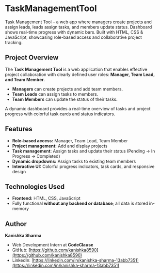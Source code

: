 # TaskManagementTool

Task Management Tool – a web app where managers create projects and assign leads, leads assign tasks, and members update status. Dashboard shows real-time progress with dynamic bars. Built with HTML, CSS & JavaScript, showcasing role-based access and collaborative project tracking.

## Project Overview
The **Task Management Tool** is a web application that enables effective project collaboration with clearly defined user roles: **Manager, Team Lead, and Team Member**.  

- **Managers** can create projects and add team members.  
- **Team Leads** can assign tasks to members.  
- **Team Members** can update the status of their tasks.  

A dynamic dashboard provides a real-time overview of tasks and project progress with colorful task cards and status indicators.

## Features
- **Role-based access:** Manager, Team Lead, Team Member  
- **Project management:** Add and display projects  
- **Task management:** Assign tasks and update their status (Pending → In Progress → Completed)  
- **Dynamic dropdowns:** Assign tasks to existing team members  
- **Interactive UI:** Colorful progress indicators, task cards, and responsive design  

## Technologies Used
- **Frontend:** HTML, CSS, JavaScript  
- Fully functional **without any backend or database**; all data is stored in-memory

## **Author**

**Kanishka Sharma**  
- Web Development Intern at **CodeClause**  
- GitHub: [https://github.com/kanishka8590](https://github.com/kanishka8590)  
- LinkedIn: [https://linkedin.com/in/kanishka-sharma-13abb7351](https://linkedin.com/in/kanishka-sharma-13abb7351)

